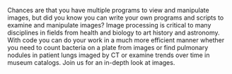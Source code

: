 Chances are that you have multiple programs to view and manipulate images, but did you know you can write your own programs and scripts to examine and manipulate images? Image processing is critical to many disciplines in fields from health and biology to art history and astronomy. With code you can do your work in a much more efficient manner whether you need to count bacteria on a plate from images or find pulmonary nodules in patient lungs imaged by CT or examine trends over time in museum catalogs. Join us for an in-depth look at images. 
